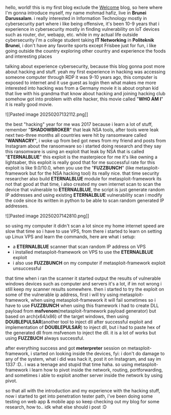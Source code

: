 hello, world! this is my first blog exclude the [Welcome](https://fiizdev.com/blog/post/Welcome) blog, so here where I'm gonna introduce myself, my name mohmad hafiz, live in **Brunei Darussalam**. i really interested in Information Technology mostly in cybersecurity part where i like being offensive, it's been 10-9 years that i experience in cybersecurity mostly in finding vulnerability on IoT devices such as router, dvr, webapp, etc. while in my actual life outside cybersecurity I'm a college student taking **IT Networking** in **Politeknik Brunei**, i don't have any favorite sports except Frisbee just for fun, i like going outside the country exploring other country and experience the foods and interesting places

talking about experience cybersecurity, because this blog gonna post more about hacking and stuff. yeah my first experience in hacking was accessing someone computer through RDP it was 9-10 years ago, this computer is exposed to internet and it use guest as login then what makes me more interested into hacking was from a Germany movie it is about orphan kid that live with his grandma that know about hacking and joining hacking club somehow got into problem with elite hacker, this movie called "**WHO AM I**" it is really good movie.

![[Pasted image 20250207132112.png]]

the best "hacking" year for me was 2017 because i learn a lot of stuff, remember "**SHADOWBROKER**" that leak NSA tools, after tools were leak next two-three months all countries were hit by ransomware called "**WANNACRY**", i woke up from bed got news from my friend and posts from Instagram about the ransomware so i started doing research and they say this ransomware is using an exploit that leak by NSA that is called "**ETERNALBLUE**" this exploit is the masterpiece for me it's like owning a lightsaber, this exploit is really good that for me successful rate for this exploit is like 9.0/10.0, when you use the "**FUZZBUNCH**" (like metasploit-framework but for the NSA hacking tool) its really nice. that time security researcher also build **ETERNALBLUE** module for metasploit-framework its not that good at that time, i also created my own internet scan to scan the device that vulnerable to **ETERNALBLUE**, the script is just generate random IP addresses and using existing **ETERNALBLUE** vulnerability scan i modify the code since its written in python to be able to scan random generated IP addresses.

![[Pasted image 20250207142810.png]]

so using my computer it didn't scan a lot since my home internet speed are slow that time so i have to use VPS, from there i started to learn on setting up Linux VPS and learn the commands, here are what i setup:
- a **ETERNALBLUE** scanner that scan random IP address on VPS
- i installed metasploit-framework on VPS to use the **ETERNALBLUE** exploit
- i also use **FUZZBUNCH** on my computer if metasploit-framework exploit unsuccessful

that time when i ran the scanner it started output the results of vulnerable windows devices such as computer and servers it's a lot, if im not wrong i still keep my scanner results somewhere. then i started to try the exploit on some of the vulnerable ip address, first i will try using metasploit-framework, when using metasploit-framework it will fail sometimes so i have to use **FUZZBUNCH** when using this framework i had to create DLL payload from **msfvenom**(metasploit-framework payload generator) but based on arch(x64/x86) of the target windows, then using **DOUBLEPULSAR**(another tool to inject dll after successful exploit and implementation of **DOUBLEPULSAR**) to inject dll, but i had to paste hex of the generated dll from msfvenom to inject the dll. it is a lot of works but using **FUZZBUCH** always successful.

after everything success and got **meterpreter** session on metasploit-framework, i started on looking inside the devices, fyi: i don't do damage to any of the system, what i did was hack it, post it on Instagram, and say im 1337 :D.. i was a teenage and stupid that time haha. so using metasploit-framework i learn how to pivot inside the network, routing, portforwarding, and sometimes i able to exploit another server inside the network by using pivot.


so that all with the introduction and my experience with the hacking stuff, now i started to get into penetration tester path, i've been doing some testing on web app & mobile app so keep checking out my blog for some research, how to.. idk what else should i post :D